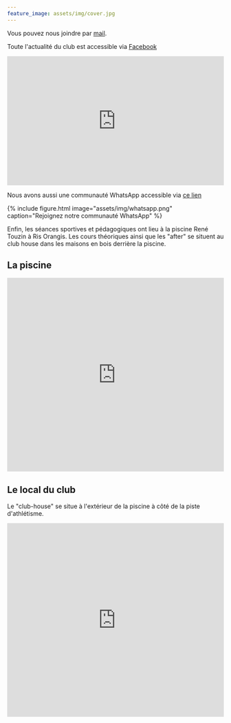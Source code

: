 ```yaml
---
feature_image: assets/img/cover.jpg
---
```


Vous pouvez nous joindre par [mail](mailto:risplongee+adhesion@gmail.com).

Toute l'actualité du club est accessible via [Facebook](https://www.facebook.com/people/Ris-Plong%C3%A9e/pfbid081pvEYLc6cwrZXcnRv3nUq4jxbg2M18ahQA9adH7wRayQ1TBccToxqnR74VJpqENl/)

<iframe src="https://www.instagram.com/risplongee/embed/" width="100%" height="300" frameborder="0"></iframe>

Nous avons aussi une communauté WhatsApp accessible via [ce lien](https://chat.whatsapp.com/LCriYyvy98GBHcAubOUgeL)

{% include figure.html image="assets/img/whatsapp.png" caption="Rejoignez notre communauté WhatsApp" %}

Enfin, les séances sportives et pédagogiques ont lieu à la piscine René Touzin à Ris Orangis. Les cours théoriques ainsi que les "after" se situent au club house dans les maisons en bois derrière la piscine.

## La piscine

<iframe src="https://www.google.com/maps/embed?pb=!1m18!1m12!1m3!1d2636.0568518646915!2d2.4038455000000054!3d48.64702759999999!2m3!1f0!2f0!3f0!3m2!1i1024!2i768!4f13.1!3m3!1m2!1s0x47e5de51fefb2771%3A0x661f191049530983!2sPiscine%20Ren%C3%A9%20Touzin!5e0!3m2!1sfr!2sfr!4v1728819874096!5m2!1sfr!2sfr" width="100%" height="450px" style="border:0;" allowfullscreen="" loading="lazy" referrerpolicy="no-referrer-when-downgrade"></iframe>

## Le local du club

Le "club-house" se situe à l'extérieur de la piscine à côté de la piste d'athlétisme.

<iframe src="https://www.google.com/maps/embed?pb=!1m18!1m12!1m3!1d2635.99502384619!2d2.402720199999991!3d48.64821040000001!2m3!1f0!2f0!3f0!3m2!1i1024!2i768!4f13.1!3m3!1m2!1s0x47e5de51fefb2771%3A0xb8f5616a8fea14c1!2sRis%20Plong%C3%A9e!5e0!3m2!1sfr!2sfr!4v1728819822139!5m2!1sfr!2sfr" width="100%" height="450px" style="border:0;" allowfullscreen="" loading="lazy" referrerpolicy="no-referrer-when-downgrade"></iframe>

